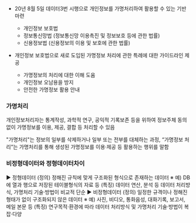 


- 20년 8월 5일 데이터3번 시행으로 개인정보를 가명처리하여 활용할 수 있는 기반 마련
	- 개인정보 보호법
	- 정보통신망법 (정보통신망 이용촉진 및 정보보호 등에 관한 법률)
	- 신용정보법 (신용정보의 이용 및 보호에 관한 법률)

- 개인정보 보호법으로 새로 도입된 가명정보 처리에 관한 특례에 대한 가이드라인 제공
	- 가명정보의 처리에 대한 이해 도움
	- 개인정보 오남용을 방지
	- 안전한 가명정보 활용 안내


### 가명처리

개인정보처리자는 통계작성, 과학적 연구, 공익적 기록보존 등을 위하여 정보주체 동의없이 가명정보를 이용, 제공, 결합 등 처리할 수 있음


"가명처리"는 정보의 일부를 삭제하거나 일부 또는 전부를 대체하는 과정,
“가명정보 처리”는 가명처리를 통해 생성된 가명정보를 이용·제공 등 활용하는 행위를 말함

### 비정형데이터와 정형데이터차이


▶ 정형데이터
(정의) 정해진 규칙에 맞게 구조화된 형식으로
존재하는 데이터
※ 예) DB에 열과 행으로 저장된 테이블형식의
자료 등
(특징) 데이터 연산, 분석 등 데이터 처리방식,
가명처리 기술·방법이 비교적 단순
▶ 비정형데이터
(정의) 일정한 규격이나 정해진 형태가 없이
구조화되지 않은 데이터
※ 예) 사진, 비디오, 통화음성, 대화기록,
보고서, 메일 본문 등
(특징) 연구목적·환경에 따라 데이터
처리방식 및 가명처리 기술·방법이 복잡·다양